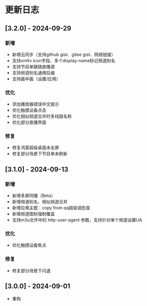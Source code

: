 # 更新日志

## [3.2.0] - 2024-09-29

### 新增

- 新增云同步（支持github gist、gitee gist、网络链接）
- 支持xmltv icon字段、多个display-name标记频道别名
- 支持节目单跟随直播源
- 支持频道别名通用后缀
- 支持画中画（设置/应用）

### 优化

- 添加播放器错误中文提示
- 优化触摸设备点击
- 优化相似频道合并时多线路名称
- 优化部分直播界面

### 修复

- 修复鸿蒙超级桌面未全屏
- 修复部分场景下节目单未刷新

## [3.1.0] - 2024-09-13

### 新增

- 新增多屏同播（Beta）
- 新增频道别名、相似频道合并
- 新增应用主题：copy from qq超级调色盘
- 新增频道图标强制覆盖
- 支持m3u文件中的 http-user-agent 参数，支持针对单个频道设置UA

### 优化

- 优化触摸设备焦点

### 修复

- 修复部分场景下闪退

## [3.0.0] - 2024-09-01

- 重构
